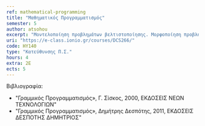 ```yaml
---
ref: mathematical-programming
title: "Μαθηματικός Προγραμματισμός"
semester: 5
author: atsohou
excerpt: "Μοντελοποίηση προβλημάτων βελτιστοποίησης. Μορφοποίηση προβλημάτων σε προβλήματα γραμμικού προγραμματισμού. Γραφική επίλυση προβλημάτων γραμμικού προγραμματισμού. Η μέθοδος simplex – περιθώριες μεταβλητές, βασική εφικτή λύση, τεχνητές μεταβλητές και συνθήκες αριστότητας. Αλγόριθμος simplex – μέθοδος των πινάκων. Η μέθοδος των δύο φάσεων. Η μέθοδος του μεγάλου Μ. Η θεωρία της μεθόδου simplex. Η αναθεωρημένη μέθοδος simplex. Δυική θεωρία, αντιστοιχίες μεταξύ δυικών προβλημάτων, οικονομική ερμηνεία του δυϊκού προβλήματος. Ο δυϊκός αλγόριθμος simplex. Ανάλυση ευαισθησίας, μεταβολές στους συντελεστές της αντικειμενικής συνάρτησης και στους σταθερούς όρους των περιορισμών. Παραμετρικός προγραμματισμός. Ακέραιος προγραμματισμός, η μέθοδος των επίπεδων τόμων, η μέθοδος κλάδου και ορίου, το πρόβλημα μεταφοράς, το πρόβλημα αντιστοίχησης. Μη γραμμικός προγραμματισμός. Αναγκαίες και ικανές συνθήκες αριστότητας Karush-Kuhn-Tucker. Αλγόριθμοι μη γραμμικού προγραμματισμού χωρίς περιορισμούς. Η μέθοδος της πιο απότομης κλίσης, μέθοδος Newton, μέθοδοι σχεδόν-Newton και μέθοδοι συζυγών κλίσεων."
uri: "https://e-class.ionio.gr/courses/DCS266/"
code: ΗΥ140
type: "Κατεύθυνσης Π.Σ."
hours: 4
extra: 2Ε
ects: 5
---
```



Βιβλιογραφία: 
  - "Γραμμικός Προγραμματισμός», Γ. Σίσκος, 2000, ΕΚΔΟΣΕΙΣ ΝΕΩΝ ΤΕΧΝΟΛΟΓΙΩΝ"
  - "Γραμμικός Προγραμματισμός», Δημήτρης Δεσπότης, 2011, ΕΚΔΟΣΕΙΣ ΔΕΣΠΟΤΗΣ ΔΗΜΗΤΡΙΟΣ"
